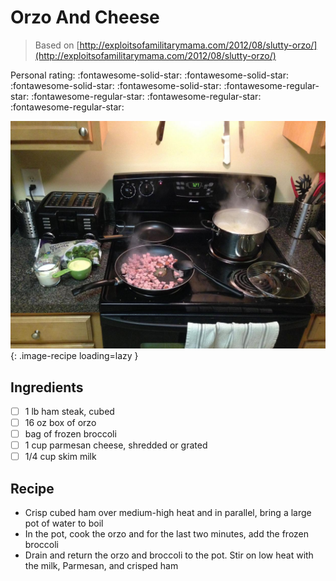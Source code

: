 <!-- Needs Manual Review -->

# Orzo And Cheese

> Based on [http://exploitsofamilitarymama.com/2012/08/slutty-orzo/](http://exploitsofamilitarymama.com/2012/08/slutty-orzo/)

<!-- rating=1; (User can specify rating on scale of 1-5) -->
<!-- AUTO-UserRating -->
Personal rating: :fontawesome-solid-star: :fontawesome-solid-star: :fontawesome-solid-star: :fontawesome-solid-star: :fontawesome-regular-star: :fontawesome-regular-star: :fontawesome-regular-star: :fontawesome-regular-star:
<!-- /AUTO-UserRating -->

<!-- name_image=orzo_and_cheese.jpg; (User can specify image name) -->
<!-- AUTO-Image -->
![orzo_and_cheese.jpg](./orzo_and_cheese.jpg){: .image-recipe loading=lazy }
<!-- /AUTO-Image -->

## Ingredients

* [ ] 1 lb ham steak, cubed
* [ ] 16 oz box of orzo
* [ ] bag of frozen broccoli
* [ ] 1 cup parmesan cheese, shredded or grated
* [ ] 1/4 cup skim milk

## Recipe

* Crisp cubed ham over medium-high heat and in parallel, bring a large pot of water to boil
* In the pot, cook the orzo and for the last two minutes, add the frozen broccoli
* Drain and return the orzo and broccoli to the pot. Stir on low heat with the milk, Parmesan, and crisped ham
